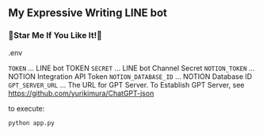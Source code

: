## My Expressive Writing LINE bot

### 🌟Star Me If You Like It!🌟 

.env

```TOKEN``` ... LINE bot TOKEN
```SECRET``` ... LINE bot Channel Secret
```NOTION_TOKEN``` ... NOTION Integration API Token
```NOTION_DATABASE_ID``` ... NOTION Database ID
```GPT_SERVER_URL``` ... The URL for GPT Server. To Establish GPT Server, see https://github.com/yurikimura/ChatGPT-json


to execute:

```
python app.py
```
